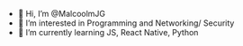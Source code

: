 - 👋 Hi, I’m @MalcoolmJG
- 👀 I’m interested in Programming and Networking/ Security
- 🌱 I’m currently learning JS, React Native, Python
